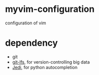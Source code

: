 # myvim-configuration
configuration of vim

# dependency
- git
- [git-lfs](https://github.com/git-lfs/git-lfs), for version-controlling big data
- [Jedi](https://github.com/davidhalter/jedi), for python autocompletion
